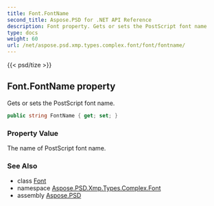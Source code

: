 ```yaml
---
title: Font.FontName
second_title: Aspose.PSD for .NET API Reference
description: Font property. Gets or sets the PostScript font name
type: docs
weight: 60
url: /net/aspose.psd.xmp.types.complex.font/font/fontname/
---
```

{{< psd/tize >}}
## Font.FontName property

Gets or sets the PostScript font name.

```csharp
public string FontName { get; set; }
```

### Property Value

The name of PostScript font name.

### See Also

* class [Font](../)
* namespace [Aspose.PSD.Xmp.Types.Complex.Font](../../../aspose.psd.xmp.types.complex.font/)
* assembly [Aspose.PSD](../../../)


